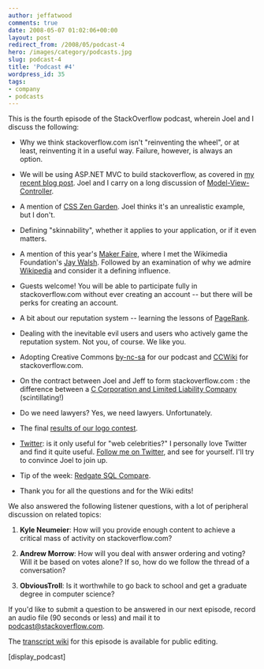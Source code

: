 ```yaml
---
author: jeffatwood
comments: true
date: 2008-05-07 01:02:06+00:00
layout: post
redirect_from: /2008/05/podcast-4
hero: /images/category/podcasts.jpg
slug: podcast-4
title: 'Podcast #4'
wordpress_id: 35
tags:
- company
- podcasts
---
```



This is the fourth episode of the StackOverflow podcast, wherein Joel and I discuss the following:







  * Why we think stackoverflow.com isn't "reinventing the wheel", or at least, reinventing it in a useful way. Failure, however, is always an option.

  * We will be using ASP.NET MVC to build stackoverflow, as covered in [my recent blog post](http://www.codinghorror.com/blog/archives/001112.html). Joel and I carry on a long discussion of [Model-View-Controller](http://en.wikipedia.org/wiki/Model-view-controller).

  * A mention of [CSS Zen Garden](http://www.csszengarden.com/). Joel thinks it's an unrealistic example, but I don't.

  * Defining "skinnability", whether it applies to your application, or if it even matters.

  * A mention of this year's [Maker Faire](http://makerfaire.com//), where I met the Wikimedia Foundation's [Jay Walsh](http://wikimediafoundation.org/wiki/User:JayWalsh). Followed by an examination of why we admire [Wikipedia](http://www.wikipedia.org/) and consider it a defining influence.

  * Guests welcome! You will be able to participate fully in stackoverflow.com without ever creating an account -- but there will be perks for creating an account.

  * A bit about our reputation system -- learning the lessons of [PageRank](http://en.wikipedia.org/wiki/PageRank).

  * Dealing with the inevitable evil users and users who actively game the reputation system. Not you, of course. We like you.

  * Adopting Creative Commons [by-nc-sa](http://creativecommons.org/licenses/by-nc-sa/3.0/us/) for our podcast and [CCWiki](http://creativecommons.org/license/wiki) for stackoverflow.com.

  * On the contract between Joel and Jeff to form stackoverflow.com : the difference between a [C Corporation and Limited Liability Company](http://www.bizfilings.com/products/articles/llcs_vs_c_corps.asp) (scintillating!)

  * Do we need lawyers? Yes, we need lawyers. Unfortunately.

  * The final [results of our logo contest](http://blog.stackoverflow.com/index.php/2008/04/logo-design-contest-winner/).

  * [Twitter](https://twitter.com/): is it only useful for "web celebrities?"  I personally love Twitter and find it quite useful. [Follow me on Twitter](https://twitter.com/codinghorror), and see for yourself. I'll try to convince Joel to join up.

  * Tip of the week: [Redgate SQL Compare](http://www.red-gate.com/products/SQL_Compare/index.htm).

  * Thank you for all the questions and for the Wiki edits!




We also answered the following listener questions, with a lot of peripheral discussion on related topics:







  1. **Kyle Neumeier**: How will you provide enough content to achieve a critical mass of activity on stackoverflow.com?

  2. **Andrew Morrow**: How will you deal with answer ordering and voting? Will it be based on votes alone? If so, how do we follow the thread of a conversation? 

  3. **ObviousTroll**: Is it worthwhile to go back to school and get a graduate degree in computer science?




If you'd like to submit a question to be answered in our next episode, 
record an audio file (90 seconds or less) and mail it to [podcast@stackoverflow.com](mailto:podcast@stackoverflow.com).



The [transcript wiki](http://stackoverflow.fogbugz.com/default.asp?W781) for this episode is available for public editing.



[display_podcast]

